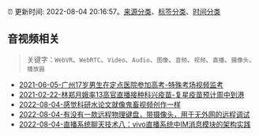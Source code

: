 :alarm_clock: 更新时间: 2022-08-04 20:16:57。[来源分类](../README.md)、[标签分类](../TAGS.md)、[时间分类](../TIMELINE.md)

## 音视频相关


> 关键字：`WebVR`、`WebRTC`、`Video`、`Audio`、`图像`、`音频`、`视频`、`直播`、`摄像头`、`播放器`



- [2021-06-05-广州17岁男生在定点医院参加高考-特殊考场视频监考](https://m.caixin.com/m/2021-06-05/101723418.html) 
- [2021-02-22-林郑月娥率13高官直播接种科兴疫苗-复星疫苗预计周中到港](https://m.caixin.com/m/2021-02-22/101665724.html) 
- [2022-08-04-感觉科研水论文就像鬼畜视频创作一样](https://www.v2ex.com/t/870737) 
- [2022-08-04-有没有一款远程物理键盘，带摄像头，用于无外网的远程调试](https://www.v2ex.com/t/870733) 
- [2022-08-04-直播系统聊天技术八：vivo直播系统中IM消息模块的架构实践](https://toutiao.io/k/bhg84w2) 